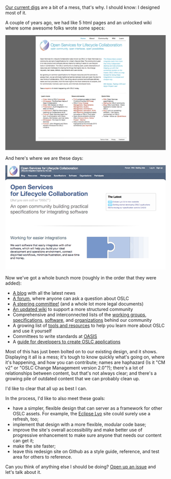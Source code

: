 [Our current digs](http://open-services.net/) are a bit of a mess, that's why. I should know: I designed most of it.

A couple of years ago, we had like 5 html pages and an unlocked wiki where some awesome folks wrote some specs:

![Our home page, May 2011](./images/oslc-home-2011.png)

And here's where we are these days:

![Our home page, March 2014](./images/oslc-home-march-2014.png)


Now we've got a whole bunch more (roughly in the order that they were added):

- [A blog](http://open-services.net/blog/) with all the latest news
- [A forum](http://open-services.net/forums/), where anyone can ask a question about OSLC
- [A steering committee!](http://open-services.net/workgroups/steering-committee/) (and a whole lot more legal documents)
- [An updated wiki](http://open-services.net/wiki/) to support a more structured community
- Comprehensive and interconnected lists of the [working groups](http://open-services.net/workgroups/), [specifications](http://open-services.net/specifications/), [software](http://open-services.net/software/), and [organizations](http://open-services.net/organizations/) behind our community
- A growing list of [tools and resources](http://open-services.net/resources/) to help you learn more about OSLC and use it yourself 
- Committees to write standards at [OASIS](http://www.oasis-oslc.org/)
- A [guide for developers to create OSLC applications](http://oslc.github.io/developing-oslc-applications/)

Most of this has just been bolted on to our existing design, and it shows. Displaying it all is a mess; it's tough to know quickly what's going on, where it's happening, and how you can contribute; names are haphazard (Is it "CM v2" or "OSLC Change Management version 2.0"?); there's a lot of relationships between content, but that's not always clear; and there's a growing pile of outdated content that we can probably clean up.

I'd like to clear that all up as best I can.

In the process, I'd like to also meet these goals:

- have a simpler, flexible design that can server as a framework for other OSLC assets. For example, the [Eclipse Lyo](http://eclipse.org/lyo/) site could surely use a refresh, too;
- implement that design with a more flexible, modular code base;
- improve the site's overall accessibility and make better use of progressive enhancement to make sure anyone that needs our content can get it;
- make the site faster;
- leave this redesign site on Github as a style guide, reference, and test area for others to reference.

Can you think of anything else I should be doing? [Open up an issue](https://github.com/OSLC/redesign/issues/new) and let's talk about it.